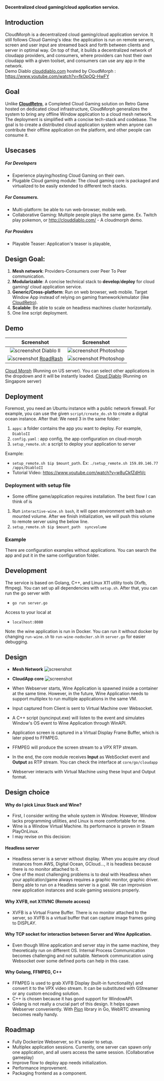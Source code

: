 
**Decentralized cloud gaming/cloud application service.**

## Introduction

CloudMorph is a decentralized cloud gaming/cloud application service. It still follows Cloud Gaming's idea: the application is run on remote servers, screen and user input are streamed back and forth between clients and server in optimal way. On top of that, it builds a decentralized network of cloudapp providers, and consumers, where providers can host their own cloudapp with a given toolset, and consumers can use any app in the network.  
Demo Diablo [clouddiablo.com](clouddiablo.com) hosted by CloudMorph : https://www.youtube.com/watch?v=fkOpOQ-HwFY

## Goal
Unlike **[CloudRetro](https://github.com/giongto35/cloud-game)**, a Completed Cloud Gaming solution on Retro Game hosted on dedicated cloud infrastructure, CloudMorph generalizes the system to bring any offline Window application to a cloud mesh network. The deployment is simplified with a concise tech-stack and codebase. The goal is to create a distributed cloud application system when anyone can contribute their offline application on the platform, and other people can consume it.

## Usecases

##### For Developers
- Experience playing/hosting Cloud Gaming on their own.
- Plugable Cloud gaming module: The cloud gaming core is packaged and virtualized to be easily extended to different tech stacks.

##### For Consumers.
- Multi-platform: be able to run web-browser, mobile web.
- Collaborative Gaming: Multiple people plays the same game. Ex. Twitch play pokemon, or http://clouddiablo.com/ - A cloudmorph demo.

##### For Providers
- Playable Teaser: Application's teaser is playable, 

## Design Goal:
1. **Mesh network**: Providers-Consumers over Peer To Peer communication.
2. **Modularizable**: A concise technical stack to **develop**/**deploy** for cloud gaming/ cloud application service.
3. **Generic/Cross-platform**: Run on web browser, web mobile. Target Window App instead of relying on gaming framework/emulator (like [CloudRetro](https://github.com/giongto35/cloud-game)).
4. **Scalable**: Be able to scale on headless machines cluster horizontally.
5. One line script deployment.

## Demo

|                       Screenshot                       |                        Screenshot                         |
| :----------------------------------------------------: | :-------------------------------------------------------: |
| ![screenshot](docs/img/screenshotDiablo.png) Diablo II | ![screenshot](docs/img/screenshotPhotoshop.png) Photoshop |
| ![screenshot](docs/img/screenshotRoadrash.png) [RoadRash](https://www.youtube.com/watch?v=A2JcFaVlOO4) | ![screenshot](docs/img/screenshotVirtuaCop.png) Photoshop  |

[Cloud Morph](http://clouddiablo.com/) (Running on US server). You can select other applications in the dropdown and it will be instantly loaded.
[Cloud Diablo](http://clouddiablo.com/) (Running on Singapore server)

## Deployment

Foremost, you need an Ubuntu instance with a public network firewall. For example, you can use the given `script/create_do.sh` to create a digital ocean instance.
After that:
We need 3  in the same folder:
1. `apps`: a folder contains the app you want to deploy. For example, `DiabloII`
2. `config.yaml` : app config, the app configuration on cloud-morph
3. `setup_remote.sh`: a script to deploy your application to server

Example:
- `setup_remote.sh $ip $mount_path`. Ex: `./setup_remote.sh 159.89.146.77 /apps/DiabloII`  
- Tutorial Video: https://www.youtube.com/watch?v=w8uCkfZdHVc

### Deployment with setup file
- Some offline game/application requires installation. The best flow I can think of is
1. Run `interactive-wine.sh bash`, it will open environment with bash on mounted volume. After we finish initialization, we will push this volume to remote server using the below line.
2.  `setup_remote.sh $ip $mount_path  syncvolume`


### Example
There are configuration examples without applications. You can search the app and put it in the same configuration folder.

## Development

The service is based on Golang, C++, and Linux X11 utility tools (Xvfb, ffmpeg).
You can set up all dependencies with `setup.sh`. After that, you can run the go server with

- `go run server.go`

Access to your local at

- `localhost:8080`

Note: the wine application is run in Docker. You can run it without docker by changing `run-wine.sh` to `run-wine-nodocker.sh` in `server.go` for easier debugging.


## Design

- **Mesh Network**
![screenshot](docs/img/Decentralize.png)

- **CloudApp core**
![screenshot](docs/img/CloudUniverse.png)

- When Webserver starts, Wine Application is spawned inside a container at the same time. However, in the future, Wine Application needs to support multiplex to run multiple applications in the same VM.
- Input captured from Client is sent to Virtual Machine over Websocket.
- A C++ script (syncinput.exe) will listen to the event and simulates Window's OS event to Wine Application through WinAPI.
- Application screen is captured in a Virtual Display Frame Buffer, which is later piped to FFMPEG.
- FFMPEG will produce the screen stream to a VPX RTP stream.

- In the end, the core module receives **Input** as WebSocket event and **Output** as RTP stream. You can check the interface at `core/go/cloudapp`
- Webserver interacts with Virtual Machine using these Input and Output format.

## Design choice

#### Why do I pick Linux Stack and Wine?

- First, I consider writing the whole system in Window. However, Window lacks programming utilities, and Linux is more comfortable for me.
- Wine is a Window Virtual Machine. Its performance is proven in Steam PlayOnLinux.
- I may revise on this decision: 

#### Headless server

- Headless server is a server without display. When you acquire any cloud instances from AWS, Digital Ocean, GCloud..., it is headless because there is no monitor attached to it.
- One of the most challenging problems is to deal with Headless when your application/game always requires a graphic monitor, graphic driver. Being able to run on a Headless server is a goal. We can improvision new application instances and scale gaming sessions properly.

#### Why XVFB, not X11VNC (Remote access)

- XVFB is a Virtual Frame Buffer. There is no monitor attached to the server, so XVFB is a virtual buffer that can capture image frames going to DISPLAY.

#### Why TCP socket for interaction between Server and Wine Application.

- Even though Wine application and server stay in the same machine, they theoretically run on different OS. Internal Process Communication becomes challenging and not suitable. Network communication using Websocket over some defined ports can help in this case.

#### Why Golang, FFMPEG, C++

- FFMPEG is used to grab XVFB Display (built-in functionality) and convert it to the VPX video stream. It can be substituted with GStreamer or any custom encoding solution.
- C++ is chosen because it has good support for WindowAPI.
- Golang is not really a crucial part of this design. It helps spawn Webserver conveniently. With [Pion](https://github.com/pion/webrtc/) library in Go, WebRTC streaming becomes really handy.

## Roadmap

- Fully Dockerize Webserver, so it's easier to setup.
- Multiplex application sessions. Currently, one server can spawn only one application, and all users access the same session. (Collaborative gameplay)
- Improve flow to deploy app needs initialization.
- Performance improvement.
- Packaging frontend as a component.
